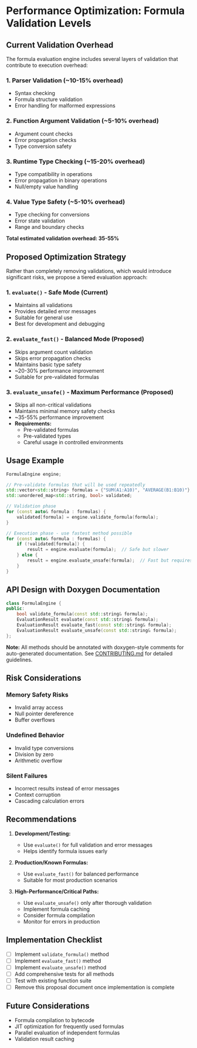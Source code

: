 # Performance Optimization: Formula Validation Levels

## Current Validation Overhead

The formula evaluation engine includes several layers of validation that contribute to execution overhead:

### 1. Parser Validation (~10-15% overhead)
- Syntax checking
- Formula structure validation
- Error handling for malformed expressions

### 2. Function Argument Validation (~5-10% overhead)
- Argument count checks
- Error propagation checks
- Type conversion safety

### 3. Runtime Type Checking (~15-20% overhead)
- Type compatibility in operations
- Error propagation in binary operations
- Null/empty value handling

### 4. Value Type Safety (~5-10% overhead)
- Type checking for conversions
- Error state validation
- Range and boundary checks

**Total estimated validation overhead: 35-55%**

## Proposed Optimization Strategy

Rather than completely removing validations, which would introduce significant risks, we propose a tiered evaluation approach:

### 1. `evaluate()` - Safe Mode (Current)
- Maintains all validations
- Provides detailed error messages
- Suitable for general use
- Best for development and debugging

### 2. `evaluate_fast()` - Balanced Mode (Proposed)
- Skips argument count validation
- Skips error propagation checks
- Maintains basic type safety
- ~20-30% performance improvement
- Suitable for pre-validated formulas

### 3. `evaluate_unsafe()` - Maximum Performance (Proposed)
- Skips all non-critical validations
- Maintains minimal memory safety checks
- ~35-55% performance improvement
- **Requirements:**
  - Pre-validated formulas
  - Pre-validated types
  - Careful usage in controlled environments

## Usage Example

```cpp
FormulaEngine engine;

// Pre-validate formulas that will be used repeatedly
std::vector<std::string> formulas = {"SUM(A1:A10)", "AVERAGE(B1:B10)"};
std::unordered_map<std::string, bool> validated;

// Validation phase
for (const auto& formula : formulas) {
    validated[formula] = engine.validate_formula(formula);
}

// Execution phase - use fastest method possible
for (const auto& formula : formulas) {
    if (!validated[formula]) {
        result = engine.evaluate(formula);  // Safe but slower
    } else {
        result = engine.evaluate_unsafe(formula);  // Fast but requires pre-validation
    }
}
```

## API Design with Doxygen Documentation

```cpp
class FormulaEngine {
public:
    bool validate_formula(const std::string& formula);
    EvaluationResult evaluate(const std::string& formula);
    EvaluationResult evaluate_fast(const std::string& formula);
    EvaluationResult evaluate_unsafe(const std::string& formula);
};
```

**Note:** All methods should be annotated with doxygen-style comments for auto-generated documentation. See [CONTRIBUTING.md](../CONTRIBUTING.md#doxygen-doc-comment-guidelines-for-docs-generation) for detailed guidelines.

## Risk Considerations

### Memory Safety Risks
- Invalid array access
- Null pointer dereference
- Buffer overflows

### Undefined Behavior
- Invalid type conversions
- Division by zero
- Arithmetic overflow

### Silent Failures
- Incorrect results instead of error messages
- Context corruption
- Cascading calculation errors

## Recommendations

1. **Development/Testing:**
   - Use `evaluate()` for full validation and error messages
   - Helps identify formula issues early

2. **Production/Known Formulas:**
   - Use `evaluate_fast()` for balanced performance
   - Suitable for most production scenarios

3. **High-Performance/Critical Paths:**
   - Use `evaluate_unsafe()` only after thorough validation
   - Implement formula caching
   - Consider formula compilation
   - Monitor for errors in production

## Implementation Checklist

- [ ] Implement `validate_formula()` method
- [ ] Implement `evaluate_fast()` method
- [ ] Implement `evaluate_unsafe()` method
- [ ] Add comprehensive tests for all methods
- [ ] Test with existing function suite
- [ ] Remove this proposal document once implementation is complete

## Future Considerations

- Formula compilation to bytecode
- JIT optimization for frequently used formulas
- Parallel evaluation of independent formulas
- Validation result caching
